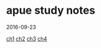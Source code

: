apue study notes
===

2016-09-23

[ch1](ch1/note.md)
[ch2](ch2/note.md)
[ch3](ch3/note.md)
[ch4](ch4/note.md)

